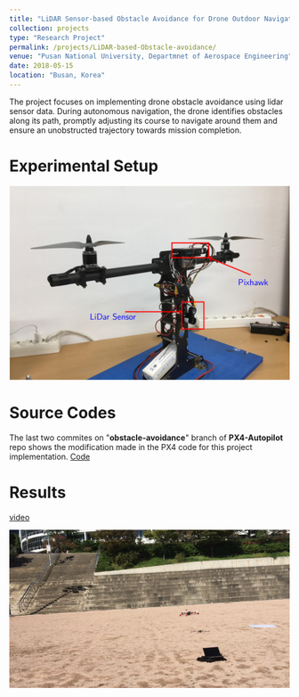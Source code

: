 ```yaml
---
title: "LiDAR Sensor-based Obstacle Avoidance for Drone Outdoor Navigation"
collection: projects
type: "Research Project"
permalink: /projects/LiDAR-based-Obstacle-avoidance/
venue: "Pusan National University, Departmnet of Aerospace Engineering"
date: 2018-05-15
location: "Busan, Korea"
---
```


The project focuses on implementing drone obstacle avoidance using lidar sensor data. During autonomous navigation, the drone identifies obstacles along its path, promptly adjusting its course to navigate around them and ensure an unobstructed trajectory towards mission completion.
<!-- Design
======
![image](/images/block-diagram.png)
-->

Experimental Setup
======
![image](/images/experimental-setup.png)

Source Codes
======

The last two commites on "**obstacle-avoidance**" branch of **PX4-Autopilot** repo shows the modification made in the PX4 code for this project implementation. [Code](https://github.com/WondesenB/PX4-Autopilot.git)

Results
======

[video](https://youtu.be/D8bIGT2S5dI)

[![video](/videos//thumnail.png)](https://youtu.be/D8bIGT2S5dI)
<!-- <iframe width="960" height="540" src="https://youtu.be/D8bIGT2S5dI" frameborder="0" allowfullscreen></iframe> -->
